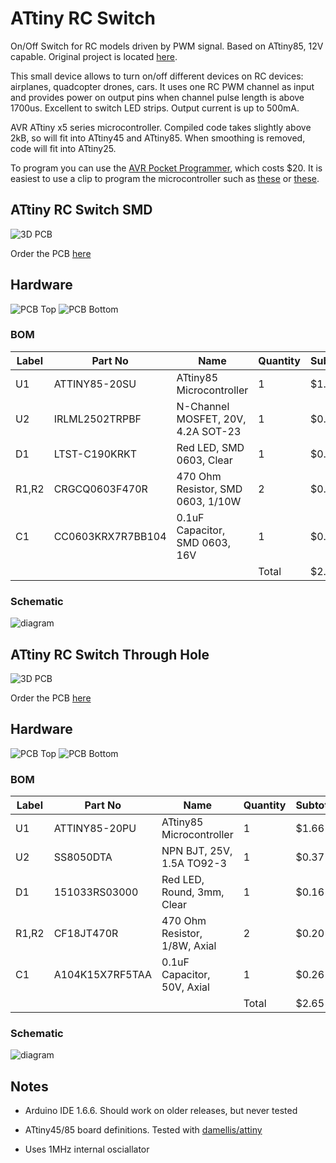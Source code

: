 # ATtiny RC Switch

On/Off Switch for RC models driven by PWM signal. Based on ATtiny85, 12V capable. Original project is located [here](https://github.com/DzikuVx/attiny_rc_switch).

This small device allows to turn on/off different devices on RC devices: airplanes, quadcopter drones, cars. 
It uses one RC PWM channel as input and provides power on output pins when channel pulse length is above 1700us.
Excellent to switch LED strips. Output current is up to 500mA.

AVR ATtiny x5 series microcontroller. Compiled code takes slightly above 2kB, so will fit into ATtiny45 and ATtiny85. When smoothing is removed, code will fit into ATtiny25.

To program you can use the [AVR Pocket Programmer](https://www.digikey.com/en/products/detail/sparkfun-electronics/09825/5230949), which costs $20. It is easiest to use a clip to program the microcontroller such as [these](https://www.amazon.com/EC-Buying-Detachable-Programmer-Testing/dp/B0C73GXRR2) or [these](https://www.amazon.com/Programmer-Testing-SOP16-SOIC8-SOIC16/dp/B0CBNG59CB).

## ATtiny RC Switch SMD

![3D PCB](res/attiny_rc_switch_pcb_3d_model.png)

Order the PCB [here](https://oshpark.com/shared_projects/kK0Np74q)

## Hardware

![PCB Top](res/attiny_rc_switch_pcb_top.png)
![PCB Bottom](res/attiny_rc_switch_pcb_bottom.png)

### BOM

| Label |Part No    | Name     | Quantity | Subtotal | Link   |
|-------|-----------|----------|----------|----------|--------|
| U1 | ATTINY85-20SU | ATtiny85 Microcontroller | 1 | $1.50 | [DigiKey](https://www.digikey.com/en/products/detail/microchip-technology/ATTINY85-20SU/735470) |
| U2 | IRLML2502TRPBF | N-Channel MOSFET, 20V, 4.2A SOT-23 | 1 | $0.43 | [DigiKey](https://www.digikey.com/en/products/detail/infineon-technologies/IRLML2502TRPBF/812502) |
| D1 | LTST-C190KRKT | Red LED, SMD 0603, Clear | 1 | $0.14 | [DigiKey](https://www.digikey.com/en/products/detail/liteon/LTST-C190KRKT/386817) |
| R1,R2 | CRGCQ0603F470R | 470 Ohm Resistor, SMD 0603, 1/10W | 2 | $0.20 | [DigiKey](https://www.digikey.com/en/products/detail/te-connectivity-passive-product/CRGCQ0603F470R/8576286) |
| C1 | CC0603KRX7R7BB104 | 0.1uF Capacitor, SMD 0603, 16V | 1 | $0.08 | [DigiKey](https://www.digikey.com/en/products/detail/yageo/CC0603KRX7R7BB104/302822) |
|  |  |  | Total | $2.35 |  |

### Schematic

![diagram](res/attiny_rc_switch_schematic.png)

## ATtiny RC Switch Through Hole

![3D PCB](res/attiny_rc_switch_th_pcb_3d_model.png)

Order the PCB [here](https://oshpark.com/)

## Hardware

![PCB Top](res/attiny_rc_switch_th_pcb_top.png)
![PCB Bottom](res/attiny_rc_switch_th_pcb_bottom.png)

### BOM

| Label |Part No    | Name     | Quantity | Subtotal | Link   |
|-------|-----------|----------|----------|----------|--------|
| U1 | ATTINY85-20PU | ATtiny85 Microcontroller | 1 | $1.66 | [DigiKey](https://www.digikey.com/en/products/detail/microchip-technology/ATTINY85-20PU/735469?s=N4IgTCBcDaIIYBcEEsB2BPAHAVgLRgAYAHAVxAF0BfIA) |
| U2 | SS8050DTA | NPN BJT, 25V, 1.5A TO92-3 | 1 | $0.37 | [DigiKey](https://www.digikey.com/en/products/detail/onsemi/SS8050DTA/1047325) |
| D1 | 151033RS03000 | Red LED, Round, 3mm, Clear | 1 | $0.16 | [DigiKey](https://www.digikey.com/en/products/detail/w%C3%BCrth-elektronik/151033RS03000/4490003) |
| R1,R2 | CF18JT470R | 470 Ohm Resistor, 1/8W, Axial | 2 | $0.20 | [DigiKey](https://www.digikey.com/en/products/detail/stackpole-electronics-inc/CF18JT470R/1741717) |
| C1 | A104K15X7RF5TAA | 0.1uF Capacitor, 50V, Axial | 1 | $0.26 | [DigiKey](https://www.digikey.com/en/products/detail/vishay-beyschlag-draloric-bc-components/A104K15X7RF5TAA/146011) |
|  |  |  | Total | $2.65 |  |

### Schematic

![diagram](res/attiny_rc_switch_th_schematic.png)

## Notes

* Arduino IDE 1.6.6. Should work on older releases, but never tested

* ATtiny45/85 board definitions. Tested with [damellis/attiny](https://github.com/damellis/attiny)

* Uses 1MHz internal osciallator 